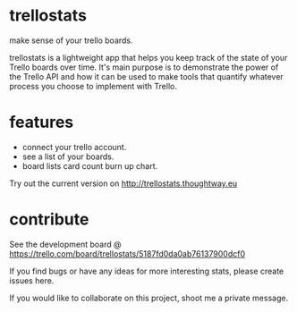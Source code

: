 trellostats
===========
make sense of your trello boards.

trellostats is a lightweight app that helps you keep track of the state of your Trello boards over time. It's main purpose is to demonstrate the power of the Trello API and how it can be used to make tools that quantify whatever process you choose to implement with Trello.

features
===========

* connect your trello account.
* see a list of your boards.
* board lists card count burn up chart.

Try out the current version on http://trellostats.thoughtway.eu

contribute
===========
See the development board @ https://trello.com/board/trellostats/5187fd0da0ab76137900dcf0

If you find bugs or have any ideas for more interesting stats, please create issues here.

If you would like to collaborate on this project, shoot me a private message.

